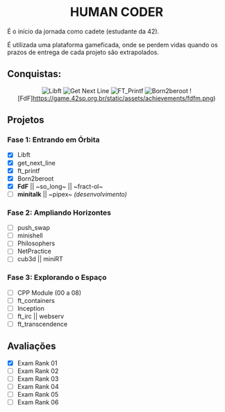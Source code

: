 <span align="center">

# HUMAN CODER

</span>

É o início da jornada como cadete (estudante da 42).

É utilizada uma plataforma gameficada, onde se perdem vidas quando os prazos de entrega de cada projeto são extrapolados.


## Conquistas:

<span align="center">

![Libft](https://game.42sp.org.br/static/assets/achievements/libftm.png)
![Get Next Line](https://game.42sp.org.br/static/assets/achievements/get_next_linem.png)
![FT_Printf](https://game.42sp.org.br/static/assets/achievements/ft_printfm.png)
![Born2beroot](https://game.42sp.org.br/static/assets/achievements/born2berootm.png)
![FdF]https://game.42sp.org.br/static/assets/achievements/fdfm.png)

</span>

## Projetos

### Fase 1: Entrando em Órbita

- [x] Libft
- [x] get_next_line
- [x] ft_printf
- [x] Born2beroot
- [x] **FdF** || ~so_long~ || ~fract-ol~
- [ ] **minitalk** || ~pipex~ *(desenvolvimento)*

### Fase 2: Ampliando Horizontes

- [ ] push_swap
- [ ] minishell
- [ ] Philosophers
- [ ] NetPractice
- [ ] cub3d || miniRT

### Fase 3: Explorando o Espaço

- [ ] CPP Module (00 a 08)
- [ ] ft_containers
- [ ] Inception
- [ ] ft_irc || webserv
- [ ] ft_transcendence

## Avaliações

- [x] Exam Rank 01
- [ ] Exam Rank 02
- [ ] Exam Rank 03
- [ ] Exam Rank 04
- [ ] Exam Rank 05
- [ ] Exam Rank 06
